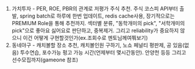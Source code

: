 1. 가치투자 - PER, ROE, PBR의 관계로 저평가 주식 추천. 주식 코스피 API부터 출발, spring batch로 하루에 한번 업데이트, redis cache사용, 장기적으로는 PREMIUM Role을 통해 추천까지. 섹터별 분류, "동학개미의 pick", "서학개미의 pick"으로 좋아요 싫어요로 판단하고, 중복제거. 그리고 reliability가 중요하지 않으니 이건 어떻게 구현할것인가(ex.조회수로  멘토님께여쭤보기)
2. 동네야구 - 캐치볼할 장소 추천, 캐치볼인원 구하기, 노쇼 페널티 평판제, 공 있음(없음) 투수연습, 포수가능 펑고 가능 시간(언제부터 몇시간동안). 안양천 등등 그리고 선수모집까지(gameone 참조)

